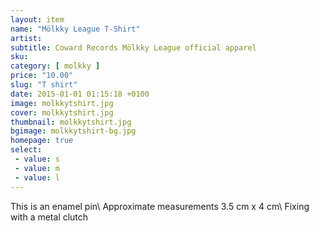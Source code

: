 ```yaml
---
layout: item
name: "Mölkky League T-Shirt"
artist:
subtitle: Coward Records Mölkky League official apparel
sku:
category: [ molkky ]
price: "10.00"
slug: "T shirt"
date: 2015-01-01 01:15:18 +0100
image: molkkytshirt.jpg
cover: molkkytshirt.jpg
thumbnail: molkkytshirt.jpg
bgimage: molkkytshirt-bg.jpg
homepage: true
select:
 - value: s
 - value: m
 - value: l
---
```


This is an enamel pin\\
Approximate measurements 3.5 cm x 4 cm\\
Fixing with a metal clutch
